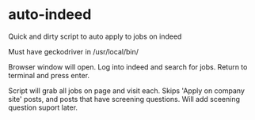 # auto-indeed
Quick and dirty script to auto apply to jobs on indeed

Must have geckodriver in /usr/local/bin/

Browser window will open. Log into indeed and search for jobs. Return to terminal and press enter.

Script will grab all jobs on page and visit each. Skips 'Apply on company site' posts, and posts that have screening questions. Will add sceening question suport later.
